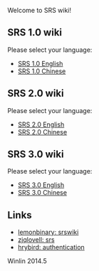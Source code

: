 Welcome to SRS wiki!

## SRS 1.0 wiki

Please select your language:
* [SRS 1.0 English][en1]
* [SRS 1.0 Chinese][cn1]

## SRS 2.0 wiki

Please select your language:
* [SRS 2.0 English][en2]
* [SRS 2.0 Chinese][cn2]

## SRS 3.0 wiki

Please select your language:
* [SRS 3.0 English][en3]
* [SRS 3.0 Chinese][cn3]

## Links

* [lemonbinary: srswiki](http://blog.csdn.net/lemonbinary/article/details/48574739)
* [zjqlovell: srs](http://blog.csdn.net/zjqlovell/article/category/5710003)
* [hrybird: authentication](http://www.cnblogs.com/hrybird/p/5125182.html)

Winlin 2014.5

[en1]: https://github.com/simple-rtmp-server/srs/wiki/v1_EN_Home
[cn1]: https://github.com/simple-rtmp-server/srs/wiki/v1_CN_Home
[en2]: https://github.com/simple-rtmp-server/srs/wiki/v2_EN_Home
[cn2]: https://github.com/simple-rtmp-server/srs/wiki/v2_CN_Home
[en3]: https://github.com/simple-rtmp-server/srs/wiki/v3_EN_Home
[cn3]: https://github.com/simple-rtmp-server/srs/wiki/v3_CN_Home
